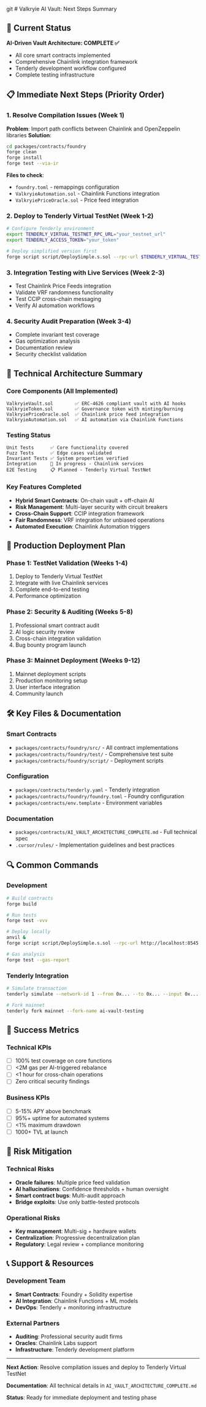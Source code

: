 git # Valkryie AI Vault: Next Steps Summary

## 🎯 Current Status

**AI-Driven Vault Architecture: COMPLETE ✅**

- All core smart contracts implemented
- Comprehensive Chainlink integration framework
- Tenderly development workflow configured
- Complete testing infrastructure

## 📋 Immediate Next Steps (Priority Order)

### 1. Resolve Compilation Issues (Week 1)

**Problem**: Import path conflicts between Chainlink and OpenZeppelin libraries
**Solution**:

```bash
cd packages/contracts/foundry
forge clean
forge install
forge test --via-ir
```

**Files to check**:

- `foundry.toml` - remappings configuration
- `ValkryieAutomation.sol` - Chainlink Functions integration
- `ValkryiePriceOracle.sol` - Price feed integration

### 2. Deploy to Tenderly Virtual TestNet (Week 1-2)

```bash
# Configure Tenderly environment
export TENDERLY_VIRTUAL_TESTNET_RPC_URL="your_testnet_url"
export TENDERLY_ACCESS_TOKEN="your_token"

# Deploy simplified version first
forge script script/DeploySimple.s.sol --rpc-url $TENDERLY_VIRTUAL_TESTNET_RPC_URL --broadcast
```

### 3. Integration Testing with Live Services (Week 2-3)

- Test Chainlink Price Feeds integration
- Validate VRF randomness functionality
- Test CCIP cross-chain messaging
- Verify AI automation workflows

### 4. Security Audit Preparation (Week 3-4)

- Complete invariant test coverage
- Gas optimization analysis
- Documentation review
- Security checklist validation

## 🔧 Technical Architecture Summary

### Core Components (All Implemented)

```
ValkryieVault.sol        ✅ ERC-4626 compliant vault with AI hooks
ValkryieToken.sol        ✅ Governance token with minting/burning
ValkryiePriceOracle.sol  ✅ Chainlink price feed integration
ValkryieAutomation.sol   ✅ AI automation via Chainlink Functions
```

### Testing Status

```
Unit Tests      ✅ Core functionality covered
Fuzz Tests      ✅ Edge cases validated
Invariant Tests ✅ System properties verified
Integration     🔄 In progress - Chainlink services
E2E Testing     📋 Planned - Tenderly Virtual TestNet
```

### Key Features Completed

- **Hybrid Smart Contracts**: On-chain vault + off-chain AI
- **Risk Management**: Multi-layer security with circuit breakers
- **Cross-Chain Support**: CCIP integration framework
- **Fair Randomness**: VRF integration for unbiased operations
- **Automated Execution**: Chainlink Automation triggers

## 🚀 Production Deployment Plan

### Phase 1: TestNet Validation (Weeks 1-4)

1. Deploy to Tenderly Virtual TestNet
2. Integrate with live Chainlink services
3. Complete end-to-end testing
4. Performance optimization

### Phase 2: Security & Auditing (Weeks 5-8)

1. Professional smart contract audit
2. AI logic security review
3. Cross-chain integration validation
4. Bug bounty program launch

### Phase 3: Mainnet Deployment (Weeks 9-12)

1. Mainnet deployment scripts
2. Production monitoring setup
3. User interface integration
4. Community launch

## 🛠️ Key Files & Documentation

### Smart Contracts

- `packages/contracts/foundry/src/` - All contract implementations
- `packages/contracts/foundry/test/` - Comprehensive test suite
- `packages/contracts/foundry/script/` - Deployment scripts

### Configuration

- `packages/contracts/tenderly.yaml` - Tenderly integration
- `packages/contracts/foundry/foundry.toml` - Foundry configuration
- `packages/contracts/env.template` - Environment variables

### Documentation

- `packages/contracts/AI_VAULT_ARCHITECTURE_COMPLETE.md` - Full technical spec
- `.cursor/rules/` - Implementation guidelines and best practices

## 🔍 Common Commands

### Development

```bash
# Build contracts
forge build

# Run tests
forge test -vvv

# Deploy locally
anvil &
forge script script/DeploySimple.s.sol --rpc-url http://localhost:8545 --broadcast

# Gas analysis
forge test --gas-report
```

### Tenderly Integration

```bash
# Simulate transaction
tenderly simulate --network-id 1 --from 0x... --to 0x... --input 0x...

# Fork mainnet
tenderly fork mainnet --fork-name ai-vault-testing
```

## 🎯 Success Metrics

### Technical KPIs

- [ ] 100% test coverage on core functions
- [ ] <2M gas per AI-triggered rebalance
- [ ] <1 hour for cross-chain operations
- [ ] Zero critical security findings

### Business KPIs

- [ ] 5-15% APY above benchmark
- [ ] 95%+ uptime for automated systems
- [ ] <1% maximum drawdown
- [ ] 1000+ TVL at launch

## 🚨 Risk Mitigation

### Technical Risks

- **Oracle failures**: Multiple price feed validation
- **AI hallucinations**: Confidence thresholds + human oversight
- **Smart contract bugs**: Multi-audit approach
- **Bridge exploits**: Use only battle-tested protocols

### Operational Risks

- **Key management**: Multi-sig + hardware wallets
- **Centralization**: Progressive decentralization plan
- **Regulatory**: Legal review + compliance monitoring

## 📞 Support & Resources

### Development Team

- **Smart Contracts**: Foundry + Solidity expertise
- **AI Integration**: Chainlink Functions + ML models
- **DevOps**: Tenderly + monitoring infrastructure

### External Partners

- **Auditing**: Professional security audit firms
- **Oracles**: Chainlink Labs support
- **Infrastructure**: Tenderly development platform

---

**Next Action**: Resolve compilation issues and deploy to Tenderly Virtual TestNet

**Documentation**: All technical details in `AI_VAULT_ARCHITECTURE_COMPLETE.md`

**Status**: Ready for immediate deployment and testing phase
